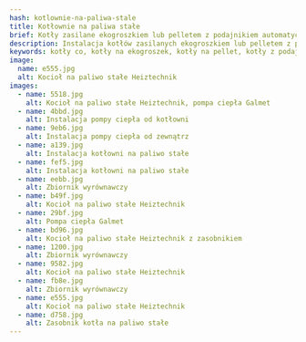 ```yaml
---
hash: kotlownie-na-paliwa-stale
title: Kotłownie na paliwa stałe
brief: Kotły zasilane ekogroszkiem lub pelletem z podajnikiem automatycznym lub bez oraz pompą ciepła na CWU.
description: Instalacja kotłów zasilanych ekogroszkiem lub pelletem z podajnikiem automatycznym lub bez oraz pompą ciepła na CWU.
keywords: kotły co, kotły na ekogroszek, kotły na pellet, kotły z podajnikiem automatycznym, kotły z pompą ciepła, kotły z zasobnikiem, heiztechnik, galmet
image:
  name: e555.jpg
  alt: Kocioł na paliwo stałe Heiztechnik
images:
  - name: 5518.jpg
    alt: Kocioł na paliwo stałe Heiztechnik, pompa ciepła Galmet
  - name: 4bbd.jpg
    alt: Instalacja pompy ciepła od kotłowni
  - name: 9eb6.jpg
    alt: Instalacja pompy ciepła od zewnątrz
  - name: a139.jpg
    alt: Instalacja kotłowni na paliwo stałe
  - name: fef5.jpg
    alt: Instalacja kotłowni na paliwo stałe
  - name: eebb.jpg
    alt: Zbiornik wyrównawczy
  - name: b49f.jpg
    alt: Kocioł na paliwo stałe Heiztechnik
  - name: 29bf.jpg
    alt: Pompa ciepła Galmet
  - name: bd96.jpg
    alt: Kocioł na paliwo stałe Heiztechnik z zasobnikiem
  - name: 1200.jpg
    alt: Zbiornik wyrównawczy
  - name: 9582.jpg
    alt: Kocioł na paliwo stałe Heiztechnik
  - name: fb8e.jpg
    alt: Zbiornik wyrównawczy
  - name: e555.jpg
    alt: Kocioł na paliwo stałe Heiztechnik
  - name: d758.jpg
    alt: Zasobnik kotła na paliwo stałe
---
```

